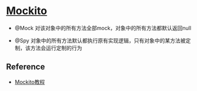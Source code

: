 # [Mockito](https://github.com/mockito/mockito/wiki/FAQ)

* @Mock
对该对象中的所有方法全部mock，对象中的所有方法都默认返回null

* @Spy
对象中的所有方法默认都执行原有实现逻辑，只有对象中的某方法被定制，该方法会运行定制的行为

## Reference
* [Mockito教程](https://www.cnblogs.com/Ming8006/p/6297333.html)
